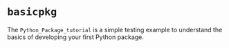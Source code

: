 # `basicpkg`

The `Python_Package_tutorial` is a simple testing example to understand the basics of developing your first Python package. 